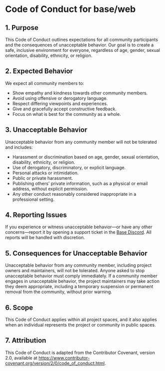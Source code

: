 # Code of Conduct for base/web

## 1. Purpose

This Code of Conduct outlines expectations for all community participants and the consequences of unacceptable behavior. Our goal is to create a safe, inclusive environment for everyone, regardless of age, gender, sexual orientation, disability, ethnicity, or religion.

## 2. Expected Behavior

We expect all community members to:

- Show empathy and kindness towards other community members.
- Avoid using offensive or derogatory language.
- Respect differing viewpoints and experiences.
- Give and gracefully accept constructive feedback.
- Focus on what is best for the community as a whole.

## 3. Unacceptable Behavior

Unacceptable behavior from any community member will not be tolerated and includes:

- Harassment or discrimination based on age, gender, sexual orientation, disability, ethnicity, or religion.
- Use of derogatory, discriminatory, or explicit language.
- Personal attacks or intimidation.
- Public or private harassment.
- Publishing others' private information, such as a physical or email address, without explicit permission.
- Any other conduct reasonably considered inappropriate in a professional setting.

## 4. Reporting Issues

If you experience or witness unacceptable behavior—or have any other concerns—report it by opening a support ticket in the [Base Discord](https://base.org/discord). All reports will be handled with discretion.

## 5. Consequences for Unacceptable Behavior

Unacceptable behavior from any community member, including project owners and maintainers, will not be tolerated. Anyone asked to stop unacceptable behavior must comply immediately.
If a community member engages in unacceptable behavior, the project maintainers may take action they deem appropriate, including a temporary suspension or permanent removal from the community, without prior warning.

## 6. Scope

This Code of Conduct applies within all project spaces, and it also applies when an individual represents the project or community in public spaces.

## 7. Attribution

This Code of Conduct is adapted from the Contributor Covenant, version 2.0, available at https://www.contributor-covenant.org/version/2/0/code_of_conduct.html.
